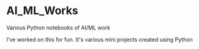 # AI_ML_Works
Various Python notebooks of AI/ML work

I've worked on this for fun.
It's various mini projects created using Python
